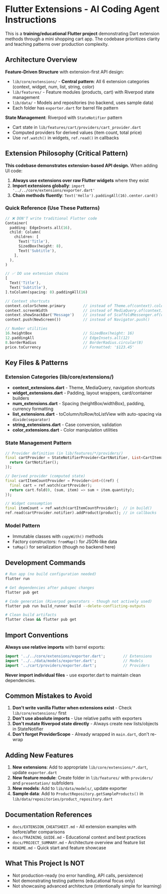 # Flutter Extensions - AI Coding Agent Instructions

This is a **training/educational Flutter project** demonstrating Dart extension methods through a mini shopping cart app. The codebase prioritizes clarity and teaching patterns over production complexity.

## Architecture Overview

**Feature-Driven Structure** with extension-first API design:
- `lib/core/extensions/` - **Central pattern**: All 6 extension categories (context, widget, num, list, string, color)
- `lib/features/` - Feature modules (products, cart) with Riverpod state management
- `lib/data/` - Models and repositories (no backend, uses sample data)
- Each folder has `exporter.dart` for barrel file pattern

**State Management**: Riverpod with `StateNotifier` pattern
- Cart state in `lib/features/cart/providers/cart_provider.dart`
- Computed providers for derived values (item count, total price)
- Use `ref.watch()` in widgets, `ref.read()` in callbacks

## Extension Philosophy (Critical Pattern)

**This codebase demonstrates extension-based API design.** When adding UI code:

1. **Always use extensions over raw Flutter widgets** where they exist
2. **Import extensions globally**: `import '../../core/extensions/exporter.dart'`
3. **Chain methods fluently**: `Text('Hello').paddingAll(16).center.card()`

### Quick Reference (Use These Patterns)

```dart
// ❌ DON'T write traditional Flutter code
Container(
  padding: EdgeInsets.all(16),
  child: Column(
    children: [
      Text('Title'),
      SizedBox(height: 8),
      Text('Subtitle'),
    ],
  ),
)

// ✅ DO use extension chains
[
  Text('Title'),
  Text('Subtitle'),
].toColumn(spacing: 8).paddingAll(16)

// Context shortcuts
context.colorScheme.primary        // instead of Theme.of(context).colorScheme.primary
context.screenWidth                // instead of MediaQuery.of(context).size.width
context.showSnackBar('Message')    // instead of ScaffoldMessenger.of(context).showSnackBar()
context.push(NewScreen())          // instead of Navigator.push()

// Number utilities
16.heightBox                       // SizedBox(height: 16)
12.paddingAll                      // EdgeInsets.all(12)
8.borderRadius                     // BorderRadius.circular(8)
price.toCurrency                   // Formatted: '$123.45'
```

## Key Files & Patterns

### Extension Categories (lib/core/extensions/)
- **context_extensions.dart** - Theme, MediaQuery, navigation shortcuts
- **widget_extensions.dart** - Padding, layout wrappers, card/container builders
- **num_extensions.dart** - Spacing (heightBox/widthBox), padding, currency formatting
- **list_extensions.dart** - toColumn/toRow/toListView with auto-spacing via `divide(separator)`
- **string_extensions.dart** - Case conversion, validation
- **color_extensions.dart** - Color manipulation utilities

### State Management Pattern
```dart
// Provider definition (in lib/features/*/providers/)
final cartProvider = StateNotifierProvider<CartNotifier, List<CartItem>>((ref) {
  return CartNotifier();
});

// Derived provider (computed state)
final cartItemCountProvider = Provider<int>((ref) {
  final cart = ref.watch(cartProvider);
  return cart.fold(0, (sum, item) => sum + item.quantity);
});

// Widget consumption
final itemCount = ref.watch(cartItemCountProvider);  // in build()
ref.read(cartProvider.notifier).addProduct(product); // in callbacks
```

### Model Pattern
- Immutable classes with `copyWith()` methods
- Factory constructors: `fromMap()` for JSON-like data
- `toMap()` for serialization (though no backend here)

## Development Commands

```bash
# Run app (no build configuration needed)
flutter run

# Get dependencies after pubspec changes
flutter pub get

# Code generation (Riverpod generators - though not actively used)
flutter pub run build_runner build --delete-conflicting-outputs

# Clean build artifacts
flutter clean && flutter pub get
```

## Import Conventions

**Always use relative imports** with barrel exports:
```dart
import '../../core/extensions/exporter.dart';        // Extensions
import '../../data/models/exporter.dart';            // Models
import '../cart/providers/exporter.dart';            // Providers
```

**Never import individual files** - use exporter.dart to maintain clean dependencies.

## Common Mistakes to Avoid

1. **Don't write vanilla Flutter when extensions exist** - Check `lib/core/extensions/` first
2. **Don't use absolute imports** - Use relative paths with exporters
3. **Don't mutate Riverpod state directly** - Always create new lists/objects in StateNotifier
4. **Don't forget ProviderScope** - Already wrapped in `main.dart`, don't re-wrap

## Adding New Features

1. **New extensions**: Add to appropriate `lib/core/extensions/*.dart`, update `exporter.dart`
2. **New feature module**: Create folder in `lib/features/` with `providers/` and `presentation/` subfolders
3. **New models**: Add to `lib/data/models/`, update exporter
4. **Sample data**: Add to `ProductRepository.getSampleProducts()` in `lib/data/repositories/product_repository.dart`

## Documentation References

- `docs/EXTENSION_CHEATSHEET.md` - All extension examples with before/after comparisons
- `docs/TRAINING_GUIDE.md` - Educational context and best practices
- `docs/PROJECT_SUMMARY.md` - Architecture overview and feature list
- `README.md` - Quick start and feature showcase

## What This Project Is NOT

- Not production-ready (no error handling, API calls, persistence)
- Not demonstrating testing patterns (educational focus only)
- Not showcasing advanced architecture (intentionally simple for learning)
